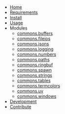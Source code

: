 <!-- markdownlint-disable MD001 MD013 MD034 MD033 MD051 MD041 -->

- [Home](/)
- [Requirements](/requirements.md)
- [Install](/install.md)
- [Usage](/usage.md)
- Modules
  - [commons.buffers](commons_buffers.md)
  - [commons.fileios](commons_fileios.md)
  - [commons.jsons](commons_jsons.md)
  - [commons.logging](commons_logging.md)
  - [commons.numbers](commons_numbers.md)
  - [commons.paths](commons_paths.md)
  - [commons.ringbuf](commons_ringbuf.md)
  - [commons.spawn](commons_spawn.md)
  - [commons.strings](commons_strings.md)
  - [commons.tables](commons_tables.md)
  - [commons.termcolors](commons_termcolors.md)
  - [commons.uv](commons_uv.md)
  - [commons.windows](commons_windows.md)
- [Development](/development.md)
- [Contribute](/contribute.md)
